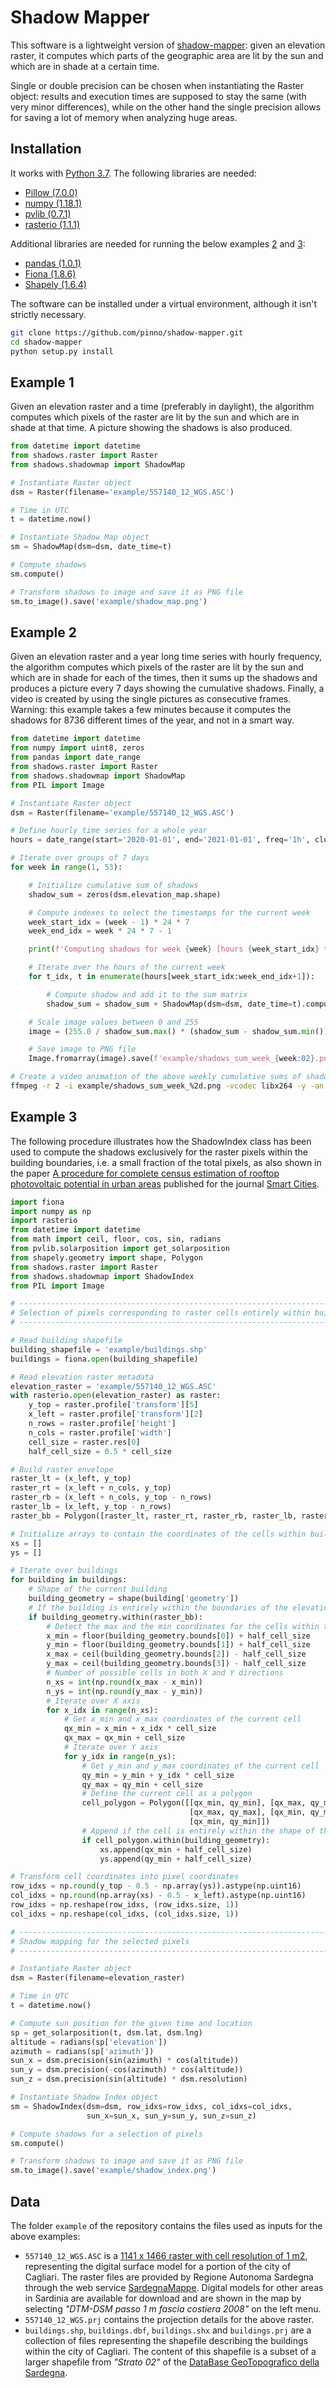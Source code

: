 
# Shadow Mapper

This software is a lightweight version of [shadow-mapper](https://github.com/perliedman/shadow-mapper): given an elevation raster, it computes which parts of the geographic area are lit by the sun and which are in shade at a certain time.

Single or double precision can be chosen when instantiating the Raster object: results and execution times are supposed to stay the same (with very minor differences), while on the other hand the single precision allows for saving a lot of memory when analyzing huge areas.


## Installation

It works with [Python 3.7](https://www.python.org/). The following libraries are needed:

* [Pillow (7.0.0)](https://python-pillow.org/)
* [numpy (1.18.1)](https://numpy.org/)
* [pvlib (0.7.1)](https://pvlib-python.readthedocs.io/)
* [rasterio (1.1.1)](https://rasterio.readthedocs.io/)

Additional libraries are needed for running the below examples [2](#example-2) and [3](#example-3):

* [pandas (1.0.1)](https://pandas.pydata.org/)
* [Fiona (1.8.6)](https://fiona.readthedocs.io/)
* [Shapely (1.6.4)](https://fiona.readthedocs.io/)

The software can be installed under a virtual environment, although it isn't strictly necessary.

```sh
git clone https://github.com/pinno/shadow-mapper.git
cd shadow-mapper
python setup.py install
```


## Example 1

Given an elevation raster and a time (preferably in daylight), the algorithm computes which pixels of the raster are lit by the sun and which are in shade at that time. A picture showing the shadows is also produced.

```python
from datetime import datetime
from shadows.raster import Raster
from shadows.shadowmap import ShadowMap

# Instantiate Raster object
dsm = Raster(filename='example/557140_12_WGS.ASC')

# Time in UTC
t = datetime.now()

# Instantiate Shadow Map object
sm = ShadowMap(dsm=dsm, date_time=t)

# Compute shadows
sm.compute()

# Transform shadows to image and save it as PNG file
sm.to_image().save('example/shadow_map.png')
```

## Example 2

Given an elevation raster and a year long time series with hourly frequency, the algorithm computes which pixels of the raster are lit by the sun and which are in shade for each of the times, then it sums up the shadows and produces a picture every 7 days showing the cumulative shadows. Finally, a video is created by using the single pictures as consecutive frames. Warning: this example takes a few minutes because it computes the shadows for 8736 different times of the year, and not in a smart way.

```python
from datetime import datetime
from numpy import uint8, zeros
from pandas import date_range
from shadows.raster import Raster
from shadows.shadowmap import ShadowMap
from PIL import Image

# Instantiate Raster object
dsm = Raster(filename='example/557140_12_WGS.ASC')

# Define hourly time series for a whole year
hours = date_range(start='2020-01-01', end='2021-01-01', freq='1h', closed='left')

# Iterate over groups of 7 days
for week in range(1, 53):

    # Initialize cumulative sum of shadows
    shadow_sum = zeros(dsm.elevation_map.shape)

    # Compute indexes to select the timestamps for the current week
    week_start_idx = (week - 1) * 24 * 7
    week_end_idx = week * 24 * 7 - 1

    print(f'Computing shadows for week {week} [hours {week_start_idx} to {week_end_idx}]...')

    # Iterate over the hours of the current week
    for t_idx, t in enumerate(hours[week_start_idx:week_end_idx+1]):

        # Compute shadow and add it to the sum matrix
        shadow_sum = shadow_sum + ShadowMap(dsm=dsm, date_time=t).compute()

    # Scale image values between 0 and 255
    image = (255.0 / shadow_sum.max() * (shadow_sum - shadow_sum.min())).astype(uint8)

    # Save image to PNG file
    Image.fromarray(image).save(f'example/shadows_sum_week_{week:02}.png')
```

```sh
# Create a video animation of the above weekly cumulative sums of shadows
ffmpeg -r 2 -i example/shadows_sum_week_%2d.png -vcodec libx264 -y -an example/shadow_map_video.mp4 -vf "pad=ceil(iw/2)*2:ceil(ih/2)*2"
```

## Example 3

The following procedure illustrates how the ShadowIndex class has been used to compute the shadows exclusively for the raster pixels within the building boundaries, i.e. a small fraction of the total pixels, as also shown in the paper [A procedure for complete census estimation of rooftop photovoltaic potential in urban areas](https://www.mdpi.com/2624-6511/3/3/45) published for the journal [Smart Cities](https://www.mdpi.com/journal/smartcities).

```python
import fiona
import numpy as np
import rasterio
from datetime import datetime
from math import ceil, floor, cos, sin, radians
from pvlib.solarposition import get_solarposition
from shapely.geometry import shape, Polygon
from shadows.raster import Raster
from shadows.shadowmap import ShadowIndex
from PIL import Image

# ---------------------------------------------------------------------------- #
# Selection of pixels corresponding to raster cells entirely within buildings
# ---------------------------------------------------------------------------- #

# Read building shapefile
building_shapefile = 'example/buildings.shp'
buildings = fiona.open(building_shapefile)

# Read elevation raster metadata
elevation_raster = 'example/557140_12_WGS.ASC'
with rasterio.open(elevation_raster) as raster:
    y_top = raster.profile['transform'][5]
    x_left = raster.profile['transform'][2]
    n_rows = raster.profile['height']
    n_cols = raster.profile['width']
    cell_size = raster.res[0]
    half_cell_size = 0.5 * cell_size

# Build raster envelope
raster_lt = (x_left, y_top)
raster_rt = (x_left + n_cols, y_top)
raster_rb = (x_left + n_cols, y_top - n_rows)
raster_lb = (x_left, y_top - n_rows)
raster_bb = Polygon([raster_lt, raster_rt, raster_rb, raster_lb, raster_lt])

# Initialize arrays to contain the coordinates of the cells within buildings
xs = []
ys = []

# Iterate over buildings
for building in buildings:
    # Shape of the current building
    building_geometry = shape(building['geometry'])
    # If the building is entirely within the boundaries of the elevation raster
    if building_geometry.within(raster_bb):
        # Detect the max and the min coordinates for the cells within the building
        x_min = floor(building_geometry.bounds[0]) + half_cell_size
        y_min = floor(building_geometry.bounds[1]) + half_cell_size
        x_max = ceil(building_geometry.bounds[2]) - half_cell_size
        y_max = ceil(building_geometry.bounds[3]) - half_cell_size
        # Number of possible cells in both X and Y directions
        n_xs = int(np.round(x_max - x_min))
        n_ys = int(np.round(y_max - y_min))
        # Iterate over X axis
        for x_idx in range(n_xs):
            # Get x_min and x_max coordinates of the current cell
            qx_min = x_min + x_idx * cell_size
            qx_max = qx_min + cell_size
            # Iterate over Y axis
            for y_idx in range(n_ys):
                # Get y_min and y_max coordinates of the current cell
                qy_min = y_min + y_idx * cell_size
                qy_max = qy_min + cell_size
                # Define the current cell as a polygon
                cell_polygon = Polygon([[qx_min, qy_min], [qx_max, qy_min],
                                        [qx_max, qy_max], [qx_min, qy_max],
                                        [qx_min, qy_min]])
                # Append if the cell is entirely within the shape of the building
                if cell_polygon.within(building_geometry):
                    xs.append(qx_min + half_cell_size)
                    ys.append(qy_min + half_cell_size)

# Transform cell coordinates into pixel coordinates
row_idxs = np.round(y_top - 0.5 - np.array(ys)).astype(np.uint16)
col_idxs = np.round(np.array(xs) - 0.5 - x_left).astype(np.uint16)
row_idxs = np.reshape(row_idxs, (row_idxs.size, 1))
col_idxs = np.reshape(col_idxs, (col_idxs.size, 1))

# ---------------------------------------------------------------------------- #
# Shadow mapping for the selected pixels
# ---------------------------------------------------------------------------- #

# Instantiate Raster object
dsm = Raster(filename=elevation_raster)

# Time in UTC
t = datetime.now()

# Compute sun position for the given time and location
sp = get_solarposition(t, dsm.lat, dsm.lng)
altitude = radians(sp['elevation'])
azimuth = radians(sp['azimuth'])
sun_x = dsm.precision(sin(azimuth) * cos(altitude))
sun_y = dsm.precision(-cos(azimuth) * cos(altitude))
sun_z = dsm.precision(sin(altitude) * dsm.resolution)

# Instantiate Shadow Index object
sm = ShadowIndex(dsm=dsm, row_idxs=row_idxs, col_idxs=col_idxs,
                 sun_x=sun_x, sun_y=sun_y, sun_z=sun_z)

# Compute shadows for a selection of pixels
sm.compute()

# Transform shadows to image and save it as PNG file
sm.to_image().save('example/shadow_index.png')
```

## Data

The folder `example` of the repository contains the files used as inputs for the above examples:

* `557140_12_WGS.ASC` is a [1141 x 1466 raster with cell resolution of 1 m2](http://webgis.regione.sardegna.it/scaricocartografiaETL/modelliDigitali/Fascia_costiera_2008_DSM1m/557140_12.ZIP), representing the digital surface model for a portion of the city of Cagliari. The raster files are provided by Regione Autonoma Sardegna through the web service [SardegnaMappe](http://www.sardegnageoportale.it/webgis2/sardegnamappe/?map=download_raster). Digital models for other areas in Sardinia are available for download and are shown in the map by selecting *"DTM-DSM passo 1 m fascia costiera 2008"* on the left menu.
* `557140_12_WGS.prj` contains the projection details for the above raster.
* `buildings.shp`, `buildings.dbf`, `buildings.shx` and `buildings.prj` are a collection of files representing the shapefile describing the buildings within the city of Cagliari. The content of this shapefile is a subset of a larger shapefile from *"Strato 02"* of the [DataBase GeoTopografico della Sardegna](http://www.sardegnageoportale.it/index.php?xsl=2425&s=391170&v=2&c=14414&t=1&tb=14401).
